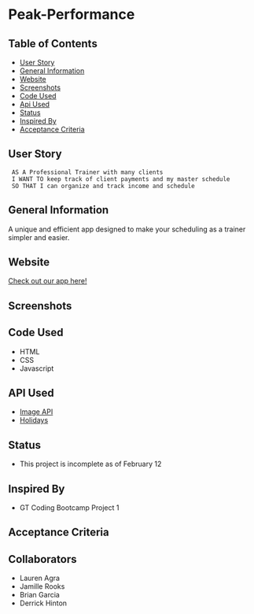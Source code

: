 # Peak-Performance
 
## Table of Contents
- [User Story](#user-story)
- [General Information](#general-information)
- [Website](#website)
- [Screenshots](#screenshots)
- [Code Used](#code-used)
- [Api Used](#api-used)
- [Status](#status)
- [Inspired By](#inspired-by)
- [Acceptance Criteria](#acceptance-criteria)

## User Story 
```
 AS A Professional Trainer with many clients
 I WANT TO keep track of client payments and my master schedule 
 SO THAT I can organize and track income and schedule
```

## General Information
A unique and efficient app designed to make your scheduling as a trainer simpler and easier. 

## Website 
[Check out our app here!](https://laurenagra.github.io/Peak-Performance/)

## Screenshots


## Code Used 
- HTML
- CSS
- Javascript

## API Used 
- [Image API](https://developers.giphy.com/docs/api#quick-start-guide)
- [Holidays](https://calendarific.com/api-documentation)


## Status
- This project is incomplete as of February 12

## Inspired By 
- GT Coding Bootcamp Project 1


## Acceptance Criteria


## Collaborators 
- Lauren Agra
- Jamille Rooks
- Brian Garcia
- Derrick Hinton